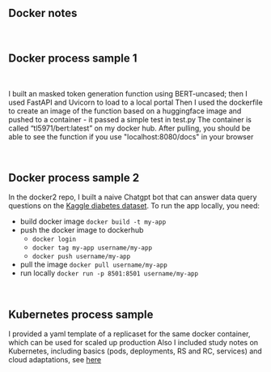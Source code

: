 ## Docker notes

<br>

## Docker process sample 1

<br>

 I built an masked token generation function using BERT-uncased; then I used FastAPI and Uvicorn to load to a local portal
 Then I used the dockerfile to create an image of the function based on a huggingface image and pushed to a container - it passed a simple test in test.py
 The container is called “tl5971/bert:latest” on my docker hub. After pulling, you should be able to see the function if you use "localhost:8080/docs" in your browser
 
<br>

## Docker process sample 2

In the docker2 repo, I built a naive Chatgpt bot that can answer data query questions on the [Kaggle diabetes dataset](https://www.kaggle.com/datasets/priyamchoksi/100000-diabetes-clinical-dataset). To run the app locally, you need:
- build docker image ```docker build -t my-app```
- push the docker image to dockerhub 
	- ```docker login```
	- ```docker tag my-app username/my-app```
	- ```docker push username/my-app```
- pull the image ```docker pull username/my-app```
- run locally ```docker run -p 8501:8501 username/my-app```

<br>

## Kubernetes process sample
 I provided a yaml template of a replicaset for the same docker container, which can be used for scaled up production
 Also I included study notes on Kubernetes, including basics (pods, deployments, RS and RC, services) and cloud adaptations, see [here](https://docs.google.com/document/d/1PUr68kKitIOHTpxrclEiyfXixcb6UkvMbwZH4hF5W7E/edit?usp=sharing)